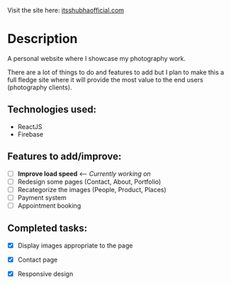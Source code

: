 Visit the site here: [itsshubhaofficial.com](https://itsshubhaofficial.com)

# Description
A personal website where I showcase my photography work.

There are a lot of things to do and features to add but I plan to make this a full fledge site where it will provide the most value to the end users (photography clients).

## Technologies used:
- ReactJS
- Firebase

## Features to add/improve:
- [ ] **Improve load speed** <-- *Currently working on*
- [ ] Redesign some pages (Contact, About, Portfolio)
- [ ] Recategorize the images (People, Product, Places)
- [ ] Payment system
- [ ] Appointment booking

## Completed tasks:
- [x] Display images appropriate to the page
- [x] Contact page
- [x] Responsive design


